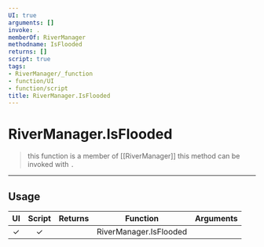 ```yaml
---
UI: true
arguments: []
invoke: .
memberOf: RiverManager
methodname: IsFlooded
returns: []
script: true
tags:
- RiverManager/_function
- function/UI
- function/script
title: RiverManager.IsFlooded
---
```

# RiverManager.IsFlooded
> this function is a member of [[RiverManager]]
> this method can be invoked with `.`
-----
## Usage
|  UI | Script | Returns | Function | Arguments |
|:---:|:------:|-------:|:--------:|:---------|
|✓|✓||RiverManager.IsFlooded||
